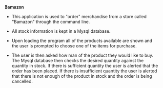 **Bamazon**

* This application is used to "order" merchandise from a store called "Bamazon" through the command line.

* All stock information is kept in a Mysql database.

* Upon loading the program all of the products available are shown and the user is prompted to choose one of the items for purchase.

* The user is then asked how man of the product they would like to buy.  The Mysql database then checks the desired quantity against the quantity in stock.  If there is sufficient quantity the user is alerted that the order has been placed.  If there is insufficient quantity the user is alerted that there is not enough of the product in stock and the order is being cancelled.